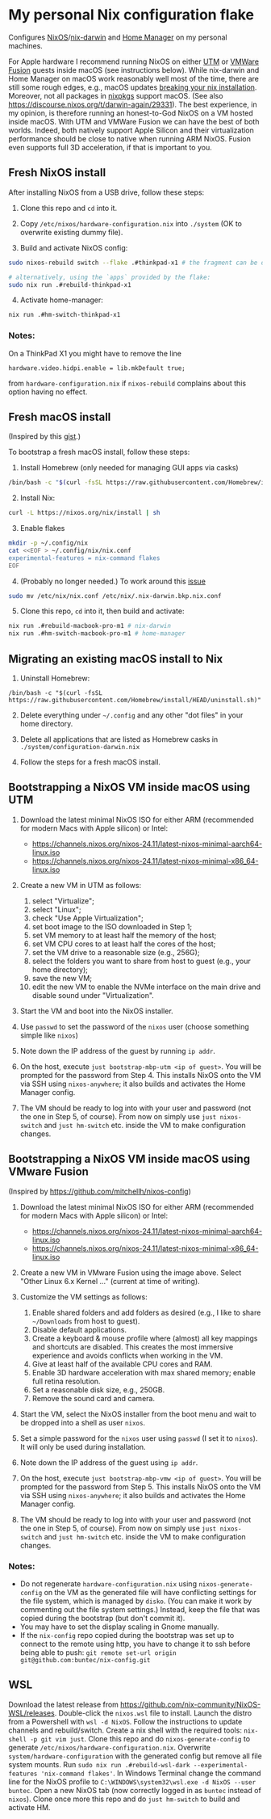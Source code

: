 # My personal Nix configuration flake

Configures [NixOS](https://nixos.org/)/[nix-darwin](https://github.com/LnL7/nix-darwin)
and [Home Manager](https://github.com/nix-community/home-manager) on my personal machines.

For Apple hardware I recommend running NixOS on either [UTM](https://mac.getutm.app/)
or [VMWare Fusion](https://www.vmware.com/products/desktop-hypervisor/workstation-and-fusion) guests inside macOS (see instructions below).
While nix-darwin and Home Manager on macOS work reasonably well most of the time,
there are still some rough edges, e.g., macOS updates [breaking your nix installation](https://github.com/NixOS/nix/issues/3616).
Moreover, not all packages in [nixpkgs](https://github.com/NixOS/nixpkgs) support macOS. (See also https://discourse.nixos.org/t/darwin-again/29331).
The best experience, in my opinion, is therefore running an honest-to-God NixOS on a VM hosted inside macOS.
With UTM and VMWare Fusion we can have the best of both worlds. Indeed, both natively support Apple Silicon and their
virtualization performance should be close to native when running ARM NixOS. Fusion even supports full 3D acceleration, if that is important to you.

## Fresh NixOS install

After installing NixOS from a USB drive, follow these steps:

1. Clone this repo and `cd` into it.

2. Copy `/etc/nixos/hardware-configuration.nix` into `./system` (OK to overwrite existing dummy file).

3. Build and activate NixOS config:

```bash
sudo nixos-rebuild switch --flake .#thinkpad-x1 # the fragment can be dropped if it matches your current host name

# alternatively, using the `apps` provided by the flake:
sudo nix run .#rebuild-thinkpad-x1
```

4. Activate home-manager:

```bash
nix run .#hm-switch-thinkpad-x1
```

### Notes:

On a ThinkPad X1 you might have to remove the line

```
hardware.video.hidpi.enable = lib.mkDefault true;
```

from `hardware-configuration.nix` if `nixos-rebuild` complains about this option having no effect.

## Fresh macOS install

(Inspired by this [gist](https://gist.github.com/jmatsushita/5c50ef14b4b96cb24ae5268dab613050).)

To bootstrap a fresh macOS install, follow these steps:

1. Install Homebrew (only needed for managing GUI apps via casks)

```bash
/bin/bash -c "$(curl -fsSL https://raw.githubusercontent.com/Homebrew/install/HEAD/install.sh)"
```

2. Install Nix:

```bash
curl -L https://nixos.org/nix/install | sh
```

3. Enable flakes

```bash
mkdir -p ~/.config/nix
cat <<EOF > ~/.config/nix/nix.conf
experimental-features = nix-command flakes
EOF
```

4. (Probably no longer needed.) To work around this [issue](https://github.com/LnL7/nix-darwin/issues/149)

```bash
sudo mv /etc/nix/nix.conf /etc/nix/.nix-darwin.bkp.nix.conf
```

5. Clone this repo, `cd` into it, then build and activate:

```bash
nix run .#rebuild-macbook-pro-m1 # nix-darwin
nix run .#hm-switch-macbook-pro-m1 # home-manager
```

## Migrating an existing macOS install to Nix

1. Uninstall Homebrew:

```
/bin/bash -c "$(curl -fsSL https://raw.githubusercontent.com/Homebrew/install/HEAD/uninstall.sh)"
```

2. Delete everything under `~/.config` and any other "dot files" in your home directory.

3. Delete all applications that are listed as Homebrew casks in `./system/configuration-darwin.nix`

4. Follow the steps for a fresh macOS install.

## Bootstrapping a NixOS VM inside macOS using UTM

1. Download the latest minimal NixOS ISO for either ARM (recommended for modern Macs with Apple silicon) or Intel:
   - https://channels.nixos.org/nixos-24.11/latest-nixos-minimal-aarch64-linux.iso
   - https://channels.nixos.org/nixos-24.11/latest-nixos-minimal-x86_64-linux.iso

2. Create a new VM in UTM as follows:
   1. select "Virtualize";
   2. select "Linux";
   3. check "Use Apple Virtualization";
   4. set boot image to the ISO downloaded in Step 1;
   5. set VM memory to at least half the memory of the host;
   6. set VM CPU cores to at least half the cores of the host;
   7. set the VM drive to a reasonable size (e.g., 256G);
   8. select the folders you want to share from host to guest (e.g., your home directory);
   9. save the new VM;
   10. edit the new VM to enable the NVMe interface on the main drive and disable sound under "Virtualization".

3. Start the VM and boot into the NixOS installer.

4. Use `passwd` to set the password of the `nixos` user (choose something simple like `nixos`)

5. Note down the IP address of the guest by running `ip addr`.

6. On the host, execute `just bootstrap-mbp-utm <ip of guest>`. You will be prompted for the password from Step 4.
   This installs NixOS onto the VM via SSH using `nixos-anywhere`; it also builds and activates the Home Manager config.

7. The VM should be ready to log into with your user and password (not the one in Step 5, of course).
   From now on simply use `just nixos-switch` and `just hm-switch` etc. inside the VM to make configuration changes.

## Bootstrapping a NixOS VM inside macOS using VMware Fusion

(Inspired by https://github.com/mitchellh/nixos-config)

1. Download the latest minimal NixOS ISO for either ARM (recommended for modern Macs with Apple silicon) or Intel:
   - https://channels.nixos.org/nixos-24.11/latest-nixos-minimal-aarch64-linux.iso
   - https://channels.nixos.org/nixos-24.11/latest-nixos-minimal-x86_64-linux.iso

2. Create a new VM in VMware Fusion using the image above. Select "Other Linux 6.x Kernel ..." (current at time of writing).

3. Customize the VM settings as follows:
   1. Enable shared folders and add folders as desired (e.g., I like to share `~/Downloads` from host to guest).
   2. Disable default applications.
   3. Create a keyboard & mouse profile where (almost) all key mappings and shortcuts are disabled.
      This creates the most immersive experience and avoids conflicts when working in the VM.
   4. Give at least half of the available CPU cores and RAM.
   5. Enable 3D hardware acceleration with max shared memory; enable full retina resolution.
   6. Set a reasonable disk size, e.g., 250GB.
   7. Remove the sound card and camera.

4. Start the VM, select the NixOS installer from the boot menu and wait to be dropped into a shell as user `nixos`.

5. Set a simple password for the `nixos` user using `passwd` (I set it to `nixos`). It will only be used during installation.

6. Note down the IP address of the guest using `ip addr`.

7. On the host, execute `just bootstrap-mbp-vmw <ip of guest>`. You will be prompted for the password from Step 5.
   This installs NixOS onto the VM via SSH using `nixos-anywhere`; it also builds and activates the Home Manager config.

8. The VM should be ready to log into with your user and password (not the one in Step 5, of course).
   From now on simply use `just nixos-switch` and `just hm-switch` etc. inside the VM to make configuration changes.

### Notes:

- Do not regenerate `hardware-configuration.nix` using `nixos-generate-config` on the VM as the generated file
  will have conflicting settings for the file system, which is managed by `disko`. (You can make it work by commenting out
  the file system settings.) Instead, keep the file that was copied during the bootstrap (but don't commit it).
- You may have to set the display scaling in Gnome manually.
- If the `nix-config` repo copied during the bootstrap was set up to connect to the remote using http,
  you have to change it to ssh before being able to push: `git remote set-url origin git@github.com:buntec/nix-config.git`

## WSL

Download the latest release from https://github.com/nix-community/NixOS-WSL/releases.
Double-click the `nixos.wsl` file to install.
Launch the distro from a Powershell with `wsl -d NixOS`.
Follow the instructions to update channels and rebuild/switch.
Create a nix shell with the required tools: `nix-shell -p git vim just`.
Clone this repo and do `nixos-generate-config` to generate `/etc/nixos/hardware-configuration.nix`.
Overwrite `system/hardware-configuration` with the generated config but remove all file system mounts.
Run `sudo nix run .#rebuild-wsl-dark --experimental-features 'nix-command flakes'`.
In Windows Terminal change the command line for the NixOS profile to `C:\WINDOWS\system32\wsl.exe -d NixOS --user buntec`.
Open a new NixOS tab (now correctly logged in as `buntec` instead of `nixos`).
Clone once more this repo and do `just hm-switch` to build and activate HM.
